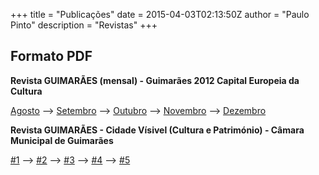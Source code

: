 +++
title = "Publicações"
date = 2015-04-03T02:13:50Z
author = "Paulo Pinto"
description = "Revistas"
+++

## Formato PDF

**Revista GUIMARÃES (mensal) - Guimarães 2012 Capital Europeia da Cultura**

[Agosto](/revistas/8CEC2012_WEB.pdf) --> [Setembro](/revistas/9CEC2012_WEB.PDF) --> [Outubro](/revistas/10CEC2012_WEB.PDF) --> [Novembro](/revistas/11CEC2012_WEB.pdf) --> [Dezembro](/revistas/12CEC2012_WEB.pdf)
<br>

**Revista GUIMARÃES - Cidade Vísivel (Cultura e Património) - Câmara Municipal de Guimarães**

[#1](/revistas/1GUIMARAES_WEB.pdf) --> [#2](/revistas/2GUIMARAES_WEB.pdf) --> [#3](/revistas/3GUIMARAES_WEB.pdf) --> [#4](/revistas/4GUIMARAES_WEB.pdf) --> [#5](/revistas/5GUIMARAES_WEB.pdf)